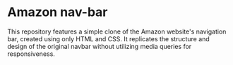 # Amazon nav-bar
 This repository features a simple clone of the Amazon website's navigation bar, created using only HTML and CSS. It replicates the structure and design of the original navbar without utilizing media queries for responsiveness.
